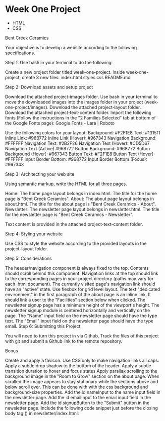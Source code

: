 # Week One Project
- HTML
- CSS

Bent Creek Ceramics  

Your objective is to develop a website according to the following specifications.

Step 1: Use bash in your terminal to do the following:

Create a new project folder titled week-one-project.
Inside week-one-project, create 3 new files:
index.html
styles.css
README.md

Step 2: Download assets and setup project

Download the attached project-images folder.
Use bash in your terminal to move the downloaded images into the images folder in your project (week-one-project/images).
Download the attached project-layout folder.
Download the attached project-text-content folder.
Import the following fonts (Follow the instructions in the "2 Families Selected" tab at bottom of the Google Fonts page):
Google Fonts - Lara | Roboto


Use the following colors for your layout:
Background: #F2F1E8
Text: #131511
Inline Link: #968772
Inline Link (Hover): #967343
Navigation Background: #FFFFFF
Navigation Text: #2B2F26
Navigation Text (Hover): #CD5D67
Navigation Text (Active) #968772
Button Background: #968772
Button Background (Hover): #967343
Button Text: #F2F1E8
Button Text (Hover): #FFFFFF
Input Border Bottom: #968772
Input Border Bottom (Focus): #967343

Step 3: Architecting your web site

Using semantic markup, write the HTML for all three pages.

Home: The home page layout belongs in index.html.
The title for the home page is "Bent Creek Ceramics".
About: The about page layout belongs in about.html.
The title for the about page is "Bent Creek Ceramics - About".
Newsletter: The newsletter page layout belongs in newsletter.html.
The title for the newsletter page is "Bent Creek Ceramics - Newsletter".

Text content is provided in the attached project-text-content folder.

Step 4: Styling your website

Use CSS to style the website according to the provided layouts in the project-layout folder.

Step 5: Considerations

The header/navigation component is always fixed to the top. Contents should scroll behind this component.
Navigation links at the top should link to the corresponding pages in your project directory (paths may vary for each .html document).
The currently visited page's navigation link should have an "active" state.
Use flexbox for grid level layout.
The text "dedicated environment" in the first paragraph of the about page is an inline link. It should link a user to the "Facilities" section below when clicked.
The newsletter signup page has a minimum height of the viewport's height.
The newsletter signup module is centered horizontally and vertically on the page.
The "Name" input field on the newsletter page should have the type text.
The "Email" input field on the newsletter page should have the type email.
Step 6: Submitting this Project

You will need to turn this project in via Github. Track the files of this project with git and submit a Github link to the remote repository.

Bonus

Create and apply a favicon.
Use CSS only to make navigation links all caps.
Apply a subtle drop shadow to the bottom of the header.
Apply a subtle transition duration to hover and focus states
Apply parallax scrolling to the background image in the "Room to Grow" section on the about page. When scrolled the image appears to stay stationary while the sections above and below scroll over. This can be done with with the css background and background-size properties.
Add the id nameInput to the name input field in the newsletter page.
Add the id emailInput to the email input field in the newsletter page.
Add the id signupButton to the "Submit" button in the newsletter page.
Include the following code snippet just before the closing body tag (</body>) in newsletter/index.html: